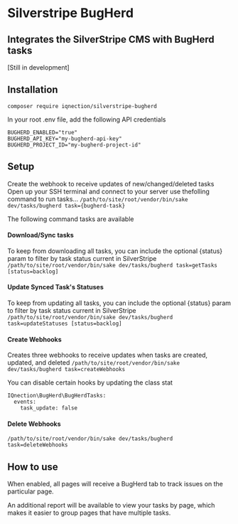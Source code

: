 
# Silverstripe BugHerd

## Integrates the SilverStripe CMS with BugHerd tasks
[Still in development]

## Installation
`composer require iqnection/silverstripe-bugherd`

In your root .env file, add the following API credentials
```
BUGHERD_ENABLED="true"
BUGHERD_API_KEY="my-bugherd-api-key"
BUGHERD_PROJECT_ID="my-bugherd-project-id"
```

## Setup
Create the webhook to receive updates of new/changed/deleted tasks
Open up your SSH terminal and connect to your server
use thefolling command to run tasks...
`/path/to/site/root/vendor/bin/sake dev/tasks/bugherd task={bugherd-task}`

The following command tasks are available
#### Download/Sync tasks
To keep from downloading all tasks, you can include the optional {status} param to filter by task status current in SilverStripe
`/path/to/site/root/vendor/bin/sake dev/tasks/bugherd task=getTasks [status=backlog]`

#### Update Synced Task's Statuses
To keep from updating all tasks, you can include the optional {status} param to filter by task status current in SilverStripe
`/path/to/site/root/vendor/bin/sake dev/tasks/bugherd task=updateStatuses [status=backlog]`

#### Create Webhooks
Creates three webhooks to receive updates when tasks are created, updated, and deleted
`/path/to/site/root/vendor/bin/sake dev/tasks/bugherd task=createWebhooks`

You can disable certain hooks by updating the class stat
```
IQnection\BugHerd\BugHerdTasks:
  events:
    task_update: false
```

#### Delete Webhooks
`/path/to/site/root/vendor/bin/sake dev/tasks/bugherd task=deleteWebhooks`


## How to use
When enabled, all pages will receive a BugHerd tab to track issues on the particular page.

An additional report will be available to view your tasks by page, which makes it easier to group pages that have multiple tasks.
